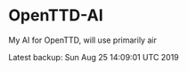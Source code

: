 # OpenTTD-AI
My AI for OpenTTD, will use primarily air

Latest backup: Sun Aug 25 14:09:01 UTC 2019
